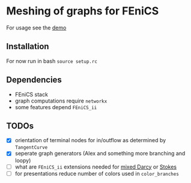 # Meshing of graphs for FEniCS

For usage see the [demo](https://github.com/MiroK/graph-mesh/blob/master/demo/alex_graph.py)

## Installation
For now run in bash `source setup.rc`

## Dependencies
- FEniCS stack
- graph computations require `networkx`
- some features depend `FEniCS_ii`

## TODOs
- [X] orientation of terminal nodes for in/outflow as determined by `TangentCurve`
- [X] seperate graph generators (Alex and something more branching and loopy)
- [ ] what are `FEniCS_ii` extensions needed for [mixed Darcy](https://mox.polimi.it/reports-and-theses/publication-results/?id=632) or [Stokes](https://arxiv.org/abs/2111.12451)
- [ ] for presentations reduce number of colors used in `color_branches`
